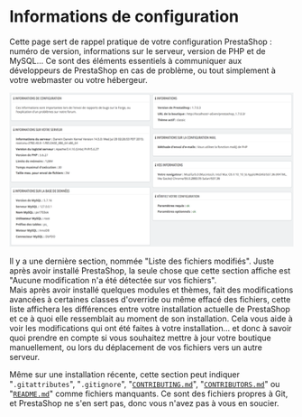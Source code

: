 # Informations de configuration

Cette page sert de rappel pratique de votre configuration PrestaShop : numéro de version, informations sur le serveur, version de PHP et de MySQL... Ce sont des éléments essentiels à communiquer aux développeurs de PrestaShop en cas de problème, ou tout simplement à votre webmaster ou votre hébergeur.

![](../../../.gitbook/assets/52298444.png)

Il y a une dernière section, nommée "Liste des fichiers modifiés". Juste après avoir installé PrestaShop, la seule chose que cette section affiche est "Aucune modification n'a été détectée sur vos fichiers".\
Mais après avoir installé quelques modules et thèmes, fait des modifications avancées à certaines classes d'override ou même effacé des fichiers, cette liste affichera les différences entre votre installation actuelle de PrestaShop et ce à quoi elle ressemblait au moment de son installation. Cela vous aide à voir les modifications qui ont été faites à votre installation... et donc à savoir quoi prendre en compte si vous souhaitez mettre à jour votre boutique manuellement, ou lors du déplacement de vos fichiers vers un autre serveur.

Même sur une installation récente, cette section peut indiquer "`.gitattributes`", "`.gitignore`", "[`CONTRIBUTING.md`](http://contributing.md)", "[`CONTRIBUTORS.md`](http://contributors.md)" ou "[`README.md`](http://readme.md)" comme fichiers manquants. Ce sont des fichiers propres à Git, et PrestaShop ne s'en sert pas, donc vous n'avez pas à vous en soucier.
